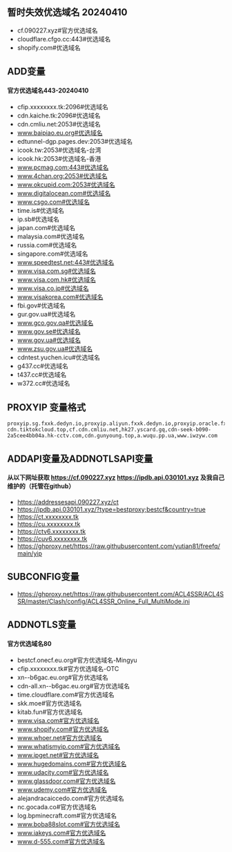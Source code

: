 ## 暂时失效优选域名 20240410  
- cf.090227.xyz#官方优选域名  
- cloudflare.cfgo.cc:443#优选域名  
- shopify.com#优选域名  
  
## ADD变量  
#### 官方优选域名443-20240410  
- cfip.xxxxxxxx.tk:2096#优选域名  
- cdn.kaiche.tk:2096#优选域名  
- cdn.cmliu.net:2053#优选域名  
- www.baipiao.eu.org#优选域名  
- edtunnel-dgp.pages.dev:2053#优选域名
- icook.tw:2053#优选域名-台湾
- icook.hk:2053#优选域名-香港
- www.pcmag.com:443#优选域名
- www.4chan.org:2053#优选域名
- www.okcupid.com:2053#优选域名
- www.digitalocean.com#优选域名
- www.csgo.com#优选域名
- time.is#优选域名
- ip.sb#优选域名
- japan.com#优选域名
- malaysia.com#优选域名
- russia.com#优选域名
- singapore.com#优选域名
- www.speedtest.net:443#优选域名
- www.visa.com.sg#优选域名
- www.visa.com.hk#优选域名
- www.visa.co.jp#优选域名
- www.visakorea.com#优选域名
- fbi.gov#优选域名
- gur.gov.ua#优选域名
- www.gco.gov.qa#优选域名
- www.gov.se#优选域名
- www.gov.ua#优选域名
- www.zsu.gov.ua#优选域名
- cdntest.yuchen.icu#优选域名
- g437.cc#优选域名
- t437.cc#优选域名
- w372.cc#优选域名  
  
## PROXYIP 变量格式
````
proxyip.sg.fxxk.dedyn.io,proxyip.aliyun.fxxk.dedyn.io,proxyip.oracle.fxxk.dedyn.io,proxyip.digitalocean.fxxk.dedyn.io,p.sdu1.com,a.wuqu.pp.ua,cf2.dannyken.com,cdnhk.huabuxiang.vip,fandaicf.huise.fun,54rj.com,clun.top,www.clun.top,cf-cdn.tiktokcloud.top,cf.cdn.cmliu.net,hk27.yscard.gq,cdn-seek-b090-2a5cee4bb04a.hk-cctv.com,cdn.gunyoung.top,a.wuqu.pp.ua,www.iwzyw.com
````

## ADDAPI变量及ADDNOTLSAPI变量
#### 从以下网址获取 https://cf.090227.xyz https://ipdb.api.030101.xyz 及我自己维护的（托管在github）
- https://addressesapi.090227.xyz/ct
- https://ipdb.api.030101.xyz/?type=bestproxy;bestcf&country=true
- https://ct.xxxxxxxx.tk
- https://cu.xxxxxxxx.tk
- https://ctv6.xxxxxxxx.tk
- https://cuv6.xxxxxxxx.tk
- https://ghproxy.net/https://raw.githubusercontent.com/yutian81/freefq/main/yip
  
## SUBCONFIG变量
- https://ghproxy.net/https://raw.githubusercontent.com/ACL4SSR/ACL4SSR/master/Clash/config/ACL4SSR_Online_Full_MultiMode.ini
  
## ADDNOTLS变量
#### 官方优选域名80
- bestcf.onecf.eu.org#官方优选域名-Mingyu
- cfip.xxxxxxxx.tk#官方优选域名-OTC
- xn--b6gac.eu.org#官方优选域名
- cdn-all.xn--b6gac.eu.org#官方优选域名
- time.cloudflare.com#官方优选域名
- skk.moe#官方优选域名
- kitab.fun#官方优选域名
- www.visa.com#官方优选域名
- www.shopify.com#官方优选域名
- www.whoer.net#官方优选域名
- www.whatismyip.com#官方优选域名
- www.ipget.net#官方优选域名
- www.hugedomains.com#官方优选域名
- www.udacity.com#官方优选域名
- www.glassdoor.com#官方优选域名
- www.udemy.com#官方优选域名
- alejandracaiccedo.com#官方优选域名
- nc.gocada.co#官方优选域名
- log.bpminecraft.com#官方优选域名
- www.boba88slot.com#官方优选域名
- www.iakeys.com#官方优选域名
- www.d-555.com#官方优选域名
